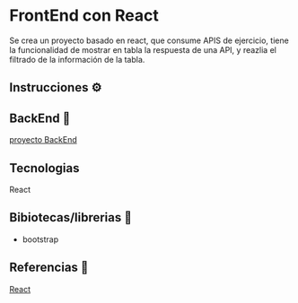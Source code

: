 ﻿# FrontEnd con React
 
Se crea un proyecto basado en react, que consume APIS de ejercicio, tiene la funcionalidad de mostrar en tabla la respuesta de una API, y reazlia el filtrado de la información de la tabla.

## Instrucciones ⚙️


## BackEnd 🚀

[proyecto BackEnd](https://github.com/AliciaGaona/appEnews)

 ## Tecnologias

 React

 ## Bibiotecas/librerias 🔧

 - bootstrap

 ## Referencias 🔧

 [React](https://react.dev)
